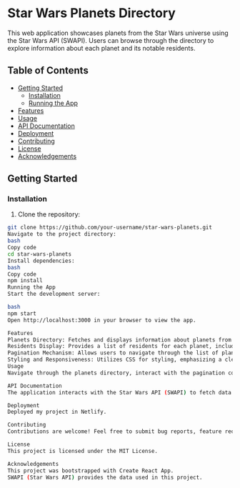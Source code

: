 # Star Wars Planets Directory

This web application showcases planets from the Star Wars universe using the Star Wars API (SWAPI). Users can browse through the directory to explore information about each planet and its notable residents.

## Table of Contents

- [Getting Started](#getting-started)
  - [Installation](#installation)
  - [Running the App](#running-the-app)
- [Features](#features)
- [Usage](#usage)
- [API Documentation](#api-documentation)
- [Deployment](#deployment)
- [Contributing](#contributing)
- [License](#license)
- [Acknowledgements](#acknowledgements)

## Getting Started

### Installation

1. Clone the repository:

```bash
git clone https://github.com/your-username/star-wars-planets.git
Navigate to the project directory:
bash
Copy code
cd star-wars-planets
Install dependencies:
bash
Copy code
npm install
Running the App
Start the development server:

bash
npm start
Open http://localhost:3000 in your browser to view the app.

Features
Planets Directory: Fetches and displays information about planets from the SWAPI.
Residents Display: Provides a list of residents for each planet, including details such as name, height, mass, and gender.
Pagination Mechanism: Allows users to navigate through the list of planets with pagination controls.
Styling and Responsiveness: Utilizes CSS for styling, emphasizing a clean, engaging layout with responsive design.
Usage
Navigate through the planets directory, interact with the pagination controls to view additional pages, and explore information about each planet and its residents.

API Documentation
The application interacts with the Star Wars API (SWAPI) to fetch data about planets and residents. For more information about the SWAPI, refer to the documentation.

Deployment
Deployed my project in Netlify.

Contributing
Contributions are welcome! Feel free to submit bug reports, feature requests, or pull requests. Please follow our contribution guidelines.

License
This project is licensed under the MIT License.

Acknowledgements
This project was bootstrapped with Create React App.
SWAPI (Star Wars API) provides the data used in this project.



